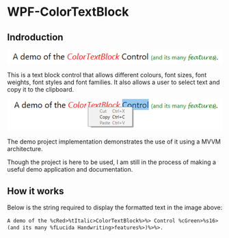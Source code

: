 # WPF-ColorTextBlock

## Indroduction

![alt text](Screenshot1.png?raw=true)

This is a text block control that allows different colours, font sizes, font weights, font styles and font families. It also allows a user to select text and copy it to the clipboard.

![alt text](Screenshot2.png?raw=true)

The demo project implementation demonstrates the use of it using a MVVM architecture.

Though the project is here to be used, I am still in the process of making a useful demo application and documentation.

## How it works

Below is the string required to display the formatted text in the image above:
```
A demo of the %cRed>%tItalic>ColorTextBlock%>%> Control %cGreen>%s16>(and its many %fLucida Handwriting>features%>)%>%>.
```
